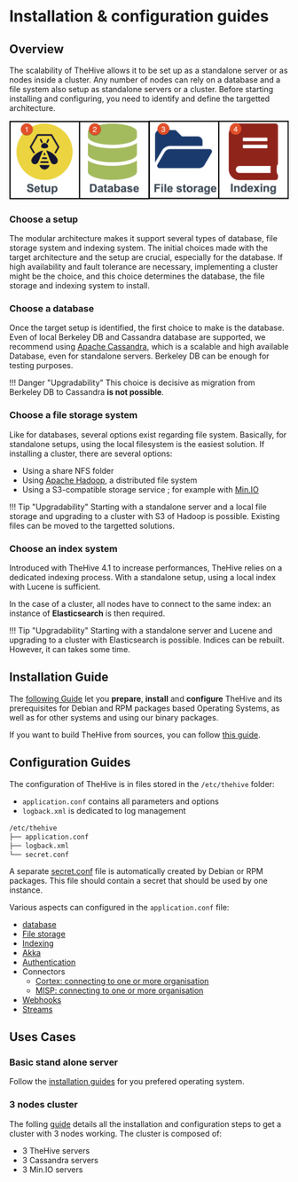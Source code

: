 # Installation & configuration guides


## Overview

The scalability of TheHive allows it to be set up as a standalone server or as nodes inside a cluster. Any number of nodes can rely on a database and a file system also setup as standalone servers or a cluster. Before starting installing and configuring, you need to identify and define the targetted architecture.

![](images/installation-configuration.png)

### Choose a setup

The modular architecture makes it support several types of database, file storage system and indexing system. The initial choices made with the target architecture and the setup are crucial, especially for the database. 
If high availability and fault tolerance are necessary, implementing a cluster might be the choice, and this choice determines the database, the file storage and indexing system to install.  


### Choose a database 

Once the target setup is identified, the first choice to make is the database. Even of local Berkeley DB and Cassandra database are supported, we recommend using [Apache Cassandra](https://cassandra.apache.org/), which is a scalable and high available Database, even for standalone servers. Berkeley DB can be enough for testing purposes.

!!! Danger "Upgradability"
    This choice is decisive as migration from Berkeley DB to Cassandra **is not possible**.
     

### Choose a file storage system

Like for databases, several options exist regarding file system. 
Basically, for standalone setups, using the local filesystem is the easiest solution. If installing a cluster, there are several options:

- Using a share NFS folder
- Using [Apache Hadoop](https://hadoop.apache.org/), a distributed file system
- Using a S3-compatible storage service ; for example with [Min.IO](https://min.io/)

!!! Tip "Upgradability"
    Starting with a standalone server and a local file storage and upgrading to a cluster with S3 of Hadoop is possible. Existing files can be moved to the targetted solutions.

### Choose an index system 

Introduced with TheHive 4.1 to increase performances, TheHive relies on a dedicated indexing process. With a standalone setup, using a local index with Lucene is sufficient.

In the case of a cluster, all nodes have to connect to the same index: an instance of **Elasticsearch** is then required.   

!!! Tip "Upgradability"
    Starting with a standalone server and Lucene and upgrading to a cluster with Elasticsearch is possible. Indices can be rebuilt. However, it can takes some time.

## Installation Guide

The [following Guide](installation/installation-guide.md) let you **prepare**, **install** and **configure** TheHive and its prerequisites for Debian and RPM packages based Operating Systems, as well as for other systems and using our binary packages. 


If you want to build TheHive from sources, you can follow [this guide](installation/Build-sources.md).


## Configuration Guides

The configuration of TheHive is in files stored in the `/etc/thehive` folder:
    
  - `application.conf` contains all parameters and options
  - `logback.xml` is dedicated to log management

```
/etc/thehive
├── application.conf
├── logback.xml
└── secret.conf
```

A separate [secret.conf](configuration/secret.md) file is automatically created by Debian or RPM packages. This file should contain a secret that should be used by one instance.

Various aspects can configured in the `application.conf` file:


- [database](./configuration/database.md)
- [File storage](./configuration/file-storage.md)
- [Indexing](./configuration/indexes.md)
- [Akka](./configuration/akka.md)
- [Authentication](./configuration/authentication.md)
- Connectors
    - [Cortex: connecting to one or more organisation](./configuration/connectors-cortex.md)
    - [MISP: connecting to one or more organisation](./configuration/connectors-misp.md)
- [Webhooks](./configuration/webhooks.md)
- [Streams](./configuration/stream.md)


## Uses Cases

### Basic stand alone server

Follow the [installation guides](./installation/installation-guide.md) for you prefered operating system.

### 3 nodes cluster

The folling [guide](./architecture/3_nodes_cluster.md) details all the installation and configuration steps to get a cluster with 3 nodes working. The cluster is composed of:  
  
  - 3 TheHive servers  
  - 3 Cassandra servers 
  - 3 Min.IO servers

